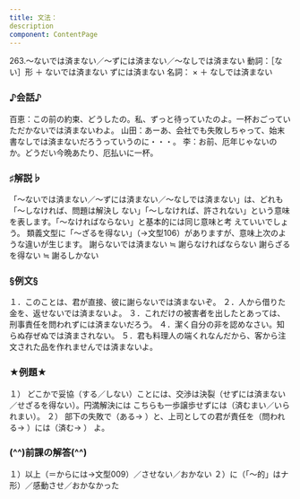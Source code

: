 ```yaml
---
title: 文法：
description
component: ContentPage
---
```



263.～ないでは済まない／～ずには済まない／～なしでは済まない
動詞：［ない］形 ＋ ないでは済まない
ずには済まない
名詞： × ＋ なしでは済まない
### ♪会話♪
百恵：この前の約束、どうしたの。私、ずっと待っていたのよ。一杯おごっていただかないでは済まないわよ。 山田：あーあ、会社でも失敗しちゃって、始末書なしでは済まないだろうっていうのに・・・。
李：お前、厄年じゃないのか。どうだい今晩あたり、厄払いに一杯。
### ♯解説♭
「～ないでは済まない／～ずには済まない／～なしでは済まない」は、どれも「～しなければ、問題は解決し ない」「～しなければ、許されない」という意味を表します。「～なければならない」と基本的には同じ意味と考 えていいでしょう。
類義文型に「～ざるを得ない」（→文型106）がありますが、意味上次のような違いが生じます。 謝らないでは済まない ≒ 謝らなければならない 謝らざるを得ない ≒ 謝るしかない
### §例文§
１．このことは、君が直接、彼に謝らないでは済まないぞ。
２．人から借りた金を、返せないでは済まないよ。
３．これだけの被害者を出したとあっては、刑事責任を問われずには済まないだろう。
４．潔く自分の非を認めなさい。知らぬ存ぜぬでは済まされない。
５．君も料理人の端くれなんだから、客から注文された品を作れませんでは済まないよ。
### ★例題★
１） どこかで妥協（する／しない）ことには、交渉は決裂（せずには済まない／せざるを得ない）。円満解決には こちらも一歩譲歩せずには（済むまい／いられまい）。
２） 部下の失敗で（ある→ ）と、上司としての君が責任を（問われる→ ）には（済む→ ）
よ。
### (^^)前課の解答(^^)
１）以上（＝からには→文型009）／させない／おかない
２）に（「～的」はナ形）／感動させ／おかなかった
